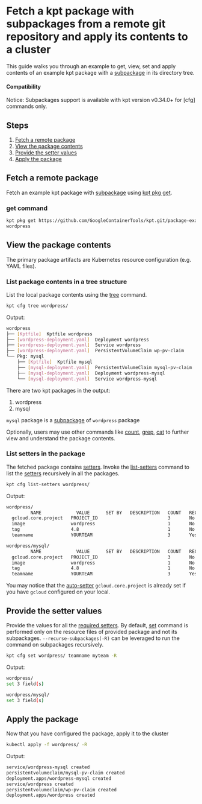# Fetch a kpt package with subpackages from a remote git repository and apply its contents to a cluster

This guide walks you through an example to get, view, set and apply contents of an
example kpt package with a [subpackage] in its directory tree.

#### Compatibility
Notice: Subpackages support is available with kpt version v0.34.0+ for [cfg] commands only.


## Steps

1. [Fetch a remote package](#fetch-a-remote-package)
2. [View the package contents](#view-the-package-contents)
3. [Provide the setter values](#provide-the-setter-values)
4. [Apply the package](#apply-the-package)

## Fetch a remote package

Fetch an example kpt package with [subpackage] using [kpt pkg get].

### get command

```sh
kpt pkg get https://github.com/GoogleContainerTools/kpt.git/package-examples/wordpress \
wordpress
```

## View the package contents

The primary package artifacts are Kubernetes resource configuration
(e.g. YAML files).

### List package contents in a tree structure

List the local package contents using the [tree] command.

```sh
kpt cfg tree wordpress/
```

Output:

```sh
wordpress
├── [Kptfile]  Kptfile wordpress
├── [wordpress-deployment.yaml]  Deployment wordpress
├── [wordpress-deployment.yaml]  Service wordpress
├── [wordpress-deployment.yaml]  PersistentVolumeClaim wp-pv-claim
└── Pkg: mysql
    ├── [Kptfile]  Kptfile mysql
    ├── [mysql-deployment.yaml]  PersistentVolumeClaim mysql-pv-claim
    ├── [mysql-deployment.yaml]  Deployment wordpress-mysql
    └── [mysql-deployment.yaml]  Service wordpress-mysql
```

There are two kpt packages in the output:

1. wordpress
2. mysql

`mysql` package is a [subpackage] of `wordpress` package

Optionally, users may use other commands like [count], [grep], [cat] to
further view and understand the package contents.

### List setters in the package

The fetched package contains [setters]. Invoke the [list-setters] command to
list the [setters] recursively in all the packages.

```sh
kpt cfg list-setters wordpress/
```

Output:

```sh
wordpress/
         NAME             VALUE      SET BY   DESCRIPTION   COUNT   REQUIRED
  gcloud.core.project   PROJECT_ID                          3       No
  image                 wordpress                           1       No
  tag                   4.8                                 1       No
  teamname              YOURTEAM                            3       Yes

wordpress/mysql/
         NAME             VALUE      SET BY   DESCRIPTION   COUNT   REQUIRED
  gcloud.core.project   PROJECT_ID                          3       No
  image                 wordpress                           1       No
  tag                   4.8                                 1       No
  teamname              YOURTEAM                            3       Yes
```

You may notice that the [auto-setter] `gcloud.core.project` is already set if you
have `gcloud` configured on your local.

## Provide the setter values

Provide the values for all the [required setters]. By default, [set]
command is performed only on the resource files of provided package and not its
subpackages. `--recurse-subpackages(-R)` can be leveraged to run the command on
subpackages recursively.

```sh
kpt cfg set wordpress/ teamname myteam -R
```

Output:

```sh
wordpress/
set 3 field(s)

wordpress/mysql/
set 3 field(s)
```

## Apply the package

Now that you have configured the package, apply it to the cluster

```sh
kubectl apply -f wordpress/ -R
```

Output:

```sh
service/wordpress-mysql created
persistentvolumeclaim/mysql-pv-claim created
deployment.apps/wordpress-mysql created
service/wordpress created
persistentvolumeclaim/wp-pv-claim created
deployment.apps/wordpress created
```

[kpt pkg get]: ../../../reference/pkg#get
[tree]: ../../../reference/cfg#tree
[count]: ../../../reference/cfg#count
[grep]: ../../../reference/cfg#grep
[cat]: ../../../reference/cfg#cat
[auto-setter]: ../../../guides/producer/setters/#auto-setters
[subpackage]: ../../../concepts/packaging#subpackages
[setters]: ../../../guides/producer/setters/
[set]: ../../../reference/cfg/set/
[required setters]: ../../../guides/producer/setters/#marking-a-field-as-required
[list-setters]: ../../../reference/cfg#list-setters
